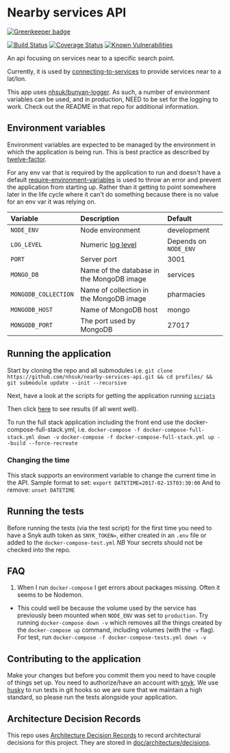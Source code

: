 # Nearby services API

[![Greenkeeper badge](https://badges.greenkeeper.io/nhsuk/nearby-services-api.svg)](https://greenkeeper.io/)

[![Build Status](https://travis-ci.org/nhsuk/nearby-services-api.svg?branch=master)](https://travis-ci.org/nhsuk/nearby-services-api)
[![Coverage Status](https://coveralls.io/repos/github/nhsuk/nearby-services-api/badge.svg)](https://coveralls.io/github/nhsuk/nearby-services-api)
[![Known Vulnerabilities](https://snyk.io/test/github/nhsuk/nearby-services-api/badge.svg)](https://snyk.io/test/github/nhsuk/nearby-services-api)

An api focusing on services near to a specific search point.

Currently, it is used by [connecting-to-services](https://github.com/nhsuk/connecting-to-services)
to provide services near to a lat/lon.

This app uses [nhsuk/bunyan-logger](https://github.com/nhsuk/bunyan-logger). As
such, a number of environment variables can be used, and in production, NEED to
be set for the logging to work. Check out the README in that repo for additional
information.

## Environment variables

Environment variables are expected to be managed by the environment in which
the application is being run. This is best practice as described by
[twelve-factor](https://12factor.net/config).

For any env var that is required by the application to run and doesn't have a
default [require-environment-variables](https://www.npmjs.com/package/require-environment-variables)
is used to throw an error and prevent the application from starting up. Rather
than it getting to point somewhere later in the life cycle where it can't do
something because there is no value for an env var it was relying on.

| Variable              | Description                                                        | Default               |
|:----------------------|:-------------------------------------------------------------------|:----------------------|
| `NODE_ENV`            | Node environment                                                   | development           |
| `LOG_LEVEL`           | Numeric [log level](https://github.com/trentm/node-bunyan#levels)  | Depends on `NODE_ENV` |
| `PORT`                | Server port                                                        | 3001                  |
| `MONGO_DB`            | Name of the database in the MongoDB image                          | services              |
| `MONGODB_COLLECTION`  | Name of collection in the MongoDB image                            | pharmacies            |
| `MONGODB_HOST`        | Name of MongoDB host                                               | mongo                 |
| `MONGODB_PORT`        | The port used by MongoDB                                           | 27017                 |

## Running the application

Start by cloning the repo and all submodules i.e.
`git clone https://github.com/nhsuk/nearby-services-api.git && cd profiles/ && git submodule update --init --recursive`

Next, have a look at the scripts for getting the application running
[`scripts`](scripts/)

Then click [here](http://localhost:3001/nearby?longitude=-1.0751380920410156&latitude=50.82191467285156)
to see results (if all went well).

To run the full stack application including the front end use the docker-compose-full-stack.yml, i.e.
`docker-compose -f docker-compose-full-stack.yml down -v`
`docker-compose -f docker-compose-full-stack.yml up --build --force-recreate`

### Changing the time

This stack supports an environment variable to change the current time in the API.
Sample format to set:
`export DATETIME=2017-02-15T03:30:00`
And to remove:
`unset DATETIME`

## Running the tests

Before running the tests (via the test script) for the first time you need to
have a Snyk auth token as `SNYK_TOKEN=`, either created in an `.env` file or
added to the `docker-compose-test.yml`
*NB* Your secrets should not be checked into the repo.

## FAQ

1. When I run `docker-compose` I get errors about packages missing. Often it seems to be Nodemon.
  * This could well be because the volume used by the service has previously
    been mounted when `NODE_ENV` was set to `production`. Try running
    `docker-compose down -v` which removes all the things created by the
    `docker-compose up` command, including volumes (with the `-v` flag). For
    test, run `docker-compose -f docker-compose-tests.yml down -v`


## Contributing to the application

Make your changes but before you commit them you need to have couple of things
set up.  You need to authorize/have an account with [snyk](https://snyk.io/).
We use [husky](https://github.com/typicode/husky) to run tests in git hooks so
we are sure that we maintain a high standard, so please run the tests alongside
your application.

## Architecture Decision Records

This repo uses
[Architecture Decision Records](http://thinkrelevance.com/blog/2011/11/15/documenting-architecture-decisions)
to record architectural decisions for this project.
They are stored in [doc/architecture/decisions](doc/architecture/decisions).

